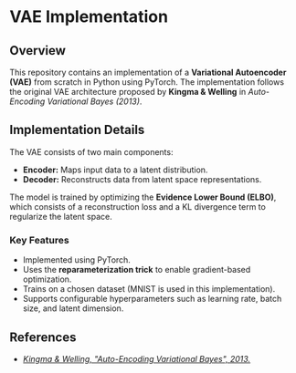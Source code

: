 # VAE Implementation  

## Overview  

This repository contains an implementation of a **Variational Autoencoder (VAE)** from scratch in Python using PyTorch.
The implementation follows the original VAE architecture proposed by **Kingma & Welling** in *Auto-Encoding Variational Bayes (2013)*.  

## Implementation Details  

The VAE consists of two main components:  
- **Encoder:** Maps input data to a latent distribution.  
- **Decoder:** Reconstructs data from latent space representations.  

The model is trained by optimizing the **Evidence Lower Bound (ELBO)**, which consists of a reconstruction loss and a KL divergence term to regularize the latent space.  

### Key Features  
- Implemented using PyTorch.  
- Uses the **reparameterization trick** to enable gradient-based optimization.  
- Trains on a chosen dataset (MNIST is used in this implementation).  
- Supports configurable hyperparameters such as learning rate, batch size, and latent dimension.  

## References  
- [*Kingma & Welling, "Auto-Encoding Variational Bayes", 2013.*](https://arxiv.org/abs/1312.6114)  